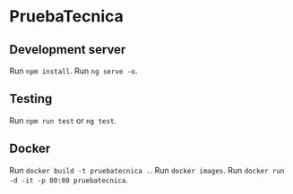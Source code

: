 # PruebaTecnica

## Development server
Run `npm install`.
Run `ng serve -o`.

## Testing
Run `npm run test` or `ng test`.

## Docker
Run `docker build -t pruebatecnica .`.
Run `docker images`.
Run `docker run -d -it -p 80:80 pruebatecnica`.


